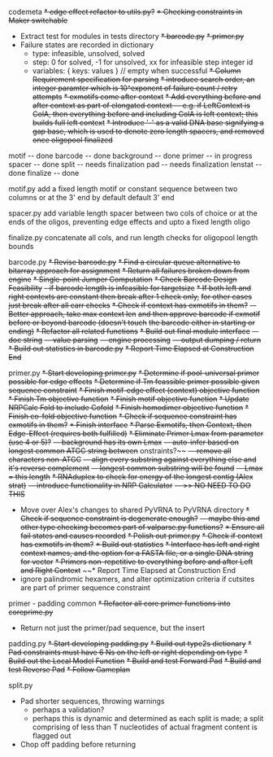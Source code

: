 codemeta
~~* edge effect refactor to utils.py?~~
~~* Checking constraints in Maker switchable~~
* Extract test for modules in tests directory
  ~~* barcode.py~~
  ~~* primer.py~~
* Failure states are recorded in dictionary
  - type: infeasible, unsolved, solved
  - step: 0  for solved,
          -1 for unsolved,
          xx for infeasible step integer id
  - variables: {
      keys: values
    } // empty when successful
~~* Column Requirement specification for parsing~~
~~* introduce search order, an integer paramter
  which is 10^exponent of failure count / retry attempts~~
~~* exmotifs come after context~~
~~* Add everything before and after context as part of elongated context
  -- e.g. if LeftContext is ColA, then everything before and including
     ColA is left context; this builds full left context~~
~~* Introduce '-' as a valid DNA base signifying a gap base, which
  is used to denote zero length spacers, and removed once oligopool
  finalized~~

motif      -- done
barcode    -- done
background -- done
primer     -- in progress
spacer     -- done
split      -- needs finalization
pad        -- needs finalization
lenstat    -- done
finalize   -- done

motif.py
add a fixed length motif or constant sequence
between two columns or at the 3' end by default
default 3' end

spacer.py
add variable length spacer between two cols of
choice or at the ends of the oligos, preventing
edge effects and upto a fixed length oligo

finalize.py
concatenate all cols, and run length checks
for oligopool length bounds

barcode.py
~~* Revise barcode.py~~
~~* Find a circular queue alternative to bitarray approach for assignment~~
~~* Return all failures broken down from engine~~
~~* Single-point Jumper Computation~~
~~* Check Barcode Design Feasibility~~
  ~~- if barcode length is infeasible for targetsize~~
~~* If both left and right contexts are constant then break after 1 check only,~~
  ~~for other cases just break after all carr checks~~
~~* Check if context has exmotifs in them?~~
  ~~-- Better approach, take max context len~~
     ~~and then approve barcode if exmotif~~
     ~~before or beyond barcode (doesn't touch~~
     ~~the barcode either in starting or ending)~~
~~* Refactor all related functions~~
~~* Build out final module interface~~
  ~~-- doc string~~
  ~~-- value parsing~~
  ~~-- engine processing~~
  ~~-- output dumping / return~~
~~* Build out statistics in barcode.py~~
~~* Report Time Elapsed at Construction End~~

primer.py
~~* Start developing primer.py~~
~~* Determine if pool-universal primer possible for edge effects~~
~~* Determine if Tm feassible primer possible given sequence constraint~~
~~* Finish motif-edge effect (context) objective function~~
~~* Finish Tm objective function~~
~~* Finish motif objective function~~
~~* Update NRPCalc Fold to include Cofold~~
~~* Finish homodimer objective function~~
~~* Finish co-fold objective function~~
~~* Check if sequence constraint has exmotifs in them?~~
~~* Finish interface~~
~~* Parse Exmotifs, then Context, then Edge-Effect (requires both fulfilled)~~
~~* Eliminate Primer Lmax from parameter (use 4 or 5)?~~
  ~~-- background has its own Lmax~~
  ~~-- auto-infer based on longest common ATGC string between~~
     onstraints?~~
     ~~-- remove all characters non-ATGC~~
     ~~-- align every substring against everything
        else and it's reverse complement~~
     ~~-- longest common substring will be found~~
     ~~-- Lmax = this length~~
~~* RNAduplex to check for energy of the longest contig (Alex strat)~~
  ~~-- introduce functionality in NRP Calculator~~
  ~~-- >> NO NEED TO DO THIS~~
* Move over Alex's changes to shared PyVRNA to PyVRNA directory
~~* Check if sequence constraint is degenerate enough?~~
  ~~-- maybe this and other type checking becomes part of valparse.py functions?~~
~~* Ensure all fail states and causes recorded~~
~~* Polish out primer.py~~
~~* Check if context has exmotifs in them?~~
~~* Build out statistics~~
~~* Interface has left and right context names, and the option
  for a FASTA file, or a single DNA string for vector~~
~~* Primers non-repetitive to everything before and after Left and Right Context~~
~~* Report Time Elapsed at Construction End
* ignore palindromic hexamers, and alter optimization criteria
  if cutsites are part of primer sequence constraint

primer - padding common
~~* Refactor all core primer functions into coreprime.py~~
* Return not just the primer/pad sequence, but the insert

padding.py
~~* Start developing padding.py~~
~~* Build out type2s dictionary~~
~~* Pad constraints must have 6 Ns on the left or right depending on type~~
~~* Build out the Local Model Function~~
~~* Build and test Forward Pad~~
~~* Build and test Reverse Pad~~
~~* Follow Gameplan~~

split.py
* Pad shorter sequences, throwing warnings
    - perhaps a validation?
    - perhaps this is dynamic and determined
      as each split is made; a split comprising
      of less than T nucleotides of actual
      fragment content is flagged out
* Chop off padding before returning